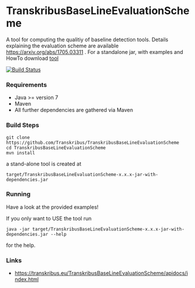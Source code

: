 # TranskribusBaseLineEvaluationScheme
A tool for computing the qualitiy of baseline detection tools. Details explaining the evaluation scheme are available https://arxiv.org/abs/1705.03311 .
For a standalone jar, with examples and HowTo download [tool](https://github.com/Transkribus/TranskribusBaseLineEvaluationScheme/blob/master/TranskribusBaseLineEvaluationScheme_v0.1.3.tar.gz)

[![Build Status](http://dbis-halvar.uibk.ac.at/jenkins/buildStatus/icon?job=TranskribusBaseLineEvaluationScheme)](http://dbis-halvar.uibk.ac.at/jenkins/job/TranskribusBaseLineEvaluationScheme)

### Requirements
- Java >= version 7
- Maven
- All further dependencies are gathered via Maven

### Build Steps
```
git clone https://github.com/Transkribus/TranskribusBaseLineEvaluationScheme
cd TranskribusBaseLineEvaluationScheme
mvn install
```
a stand-alone tool is created at
```
target/TranskribusBaseLineEvaluationScheme-x.x.x-jar-with-dependencies.jar
```
### Running
Have a look at the provided examples!  

If you only want to USE the tool run
```
java -jar target/TranskribusBaseLineEvaluationScheme-x.x.x-jar-with-dependencies.jar --help
```
for the help.

### Links
- https://transkribus.eu/TranskribusBaseLineEvaluationScheme/apidocs/index.html
